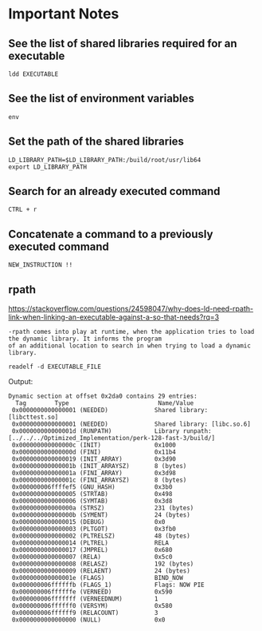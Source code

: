 # Important Notes

## See the list of shared libraries required for an executable

```shell
ldd EXECUTABLE
```

## See the list of environment variables

```shell
env
```

## Set the path of the shared libraries

```shell
LD_LIBRARY_PATH=$LD_LIBRARY_PATH:/build/root/usr/lib64
export LD_LIBRARY_PATH
```

## Search for an already executed command

```shell
CTRL + r 
```

## Concatenate a command to a previously executed command

```shell
NEW_INSTRUCTION !!
```

## rpath

https://stackoverflow.com/questions/24598047/why-does-ld-need-rpath-link-when-linking-an-executable-against-a-so-that-needs?rq=3

```
-rpath comes into play at runtime, when the application tries to load the dynamic library. It informs the program
of an additional location to search in when trying to load a dynamic library.
```

```shell
readelf -d EXECUTABLE_FILE
```

Output: 

```
Dynamic section at offset 0x2da0 contains 29 entries:
  Tag        Type                         Name/Value
 0x0000000000000001 (NEEDED)             Shared library: [libcttest.so]
 0x0000000000000001 (NEEDED)             Shared library: [libc.so.6]
 0x000000000000001d (RUNPATH)            Library runpath: [../../../Optimized_Implementation/perk-128-fast-3/build/]
 0x000000000000000c (INIT)               0x1000
 0x000000000000000d (FINI)               0x11b4
 0x0000000000000019 (INIT_ARRAY)         0x3d90
 0x000000000000001b (INIT_ARRAYSZ)       8 (bytes)
 0x000000000000001a (FINI_ARRAY)         0x3d98
 0x000000000000001c (FINI_ARRAYSZ)       8 (bytes)
 0x000000006ffffef5 (GNU_HASH)           0x3b0
 0x0000000000000005 (STRTAB)             0x498
 0x0000000000000006 (SYMTAB)             0x3d8
 0x000000000000000a (STRSZ)              231 (bytes)
 0x000000000000000b (SYMENT)             24 (bytes)
 0x0000000000000015 (DEBUG)              0x0
 0x0000000000000003 (PLTGOT)             0x3fb0
 0x0000000000000002 (PLTRELSZ)           48 (bytes)
 0x0000000000000014 (PLTREL)             RELA
 0x0000000000000017 (JMPREL)             0x680
 0x0000000000000007 (RELA)               0x5c0
 0x0000000000000008 (RELASZ)             192 (bytes)
 0x0000000000000009 (RELAENT)            24 (bytes)
 0x000000000000001e (FLAGS)              BIND_NOW
 0x000000006ffffffb (FLAGS_1)            Flags: NOW PIE
 0x000000006ffffffe (VERNEED)            0x590
 0x000000006fffffff (VERNEEDNUM)         1
 0x000000006ffffff0 (VERSYM)             0x580
 0x000000006ffffff9 (RELACOUNT)          3
 0x0000000000000000 (NULL)               0x0

```